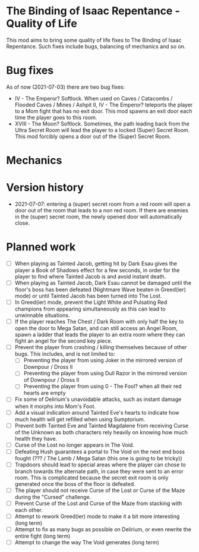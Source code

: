 # The Binding of Isaac Repentance - Quality of Life

This mod aims to bring some quality of life fixes to The Binding of Isaac Repentance.
Such fixes include bugs, balancing of mechanics and so on.

# Bug fixes

As of now (2021-07-03) there are two bug fixes:
* IV - The Emperor? Softlock. When used on Caves / Catacombs / Flooded Caves / 
Mines / Ashpit II, IV - The Emperor? teleports the player to a Mom fight that
has no exit door. This mod spawns an exit door each time the player goes to 
this room.
* XVIII - The Moon? Softlock. Sometimes, the path leading back from the Ultra
Secret Room will lead the player to a locked (Super) Secret Room. This mod 
forcibly opens a door out of the (Super) Secret Room.

# Mechanics 

# Version history

* 2021-07-07: entering a (super) secret room from a red room will open a door 
out of the room that leads to a non red room. If there are enemies in the 
(super) secret room, the newly opened door will automatically close. 

# Planned work

- [ ] When playing as Tainted Jacob, getting hit by Dark Esau gives the player a 
Book of Shadows effect for a few seconds, in order for the player to find where
Tainted Jacob is and avoid instant death.
- [ ] When playing as Tainted Jacob, Dark Esau cannot be damaged until the floor's
boss has been defeated (Nightmare Wave beaten in Greed(ier) mode) or until 
Tainted Jacob has been turned into The Lost.
- [ ] In Greed(ier) mode, prevent the Light White and Pulsating Red champions from 
appearing simultaneously as this can lead to unwinnable situations.
- [ ] If the player reaches The Chest / Dark Room with only half the key to open the
door to Mega Satan, and can still access an Angel Room, spawn a ladder that leads
the player to an extra room where they can fight an angel for the second key 
piece.
- [ ] Prevent the player from crashing / killing themselves because of other bugs.
This includes, and is not limited to:
	- [ ] Preventing the player from using Joker in the mirrored version of 
Downpour / Dross II
	- [ ] Preventing the player from using Dull Razor in the mirrored version
of Downpour / Dross II
	- [ ] Preventing the player from using 0 - The Fool? when all their red
hearts are empty
- [ ] Fix some of Delirium's unavoidable attacks, such as instant damage when it 
morphs into Mom's Foot.
- [ ] Add a visual indication around Tainted Eve's hearts to indicate how much health
will get refilled when using Sumptorium.
- [ ] Prevent both Tainted Eve and Tainted Magdalene from receiving Curse of the 
Unknown as both characters rely heavily on knowing how much health they have.
- [ ] Curse of the Lost no longer appears in The Void.
- [ ] Defeating Hush guarantees a portal to The Void on the next end boss fought 
(??? / The Lamb / Mega Satan (this one is going to be tricky))
- [ ] Trapdoors should lead to special areas where the player can chose to branch
towards the alternate path, in case they were sent to an error room. This is 
complicated because the secret exit room is only generated once the boss of
the floor is defeated.
- [ ] The player should not receive Curse of the Lost or Curse of the Maze during 
the "Cursed" challenge.
- [ ] Prevent Curse of the Lost and Curse of the Maze from stacking with each other.
- [ ] Attempt to rework Greed(ier) mode to make it a bit more interesting (long term)
- [ ] Attempt to fix as many bugs as possible on Delirium, or even rewrite the entire
fight (long term)
- [ ] Attempt to change the way The Void generates (long term)

